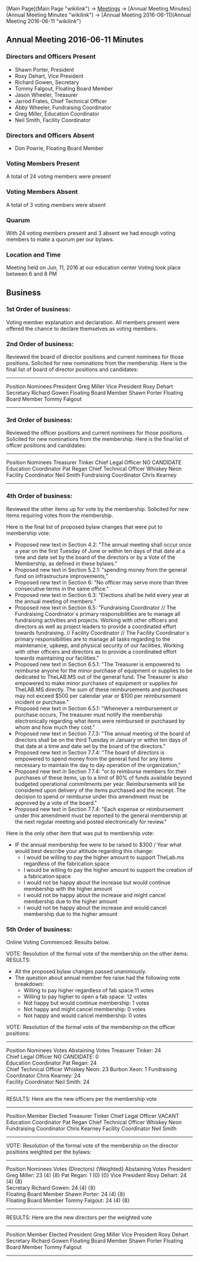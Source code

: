 [Main Page](Main Page "wikilink") -\> [Meetings](Meetings "wikilink")
-\> [Annual Meeting Minutes](Annual Meeting Minutes "wikilink") -\>
[Annual Meeting 2016-06-11](Annual Meeting 2016-06-11 "wikilink")

Annual Meeting 2016-06-11 Minutes
---------------------------------

### Directors and Officers Present

-   Shawn Porter, President
-   Roxy Dehart, Vice President
-   Richard Gowen, Secretary
-   Tommy Falgout, Floating Board Member
-   Jason Wheeler, Treasurer
-   Jarrod Frates, Chief Technical Officer
-   Abby Wheeler, Fundraising Coordinator
-   Greg Miller, Education Coordinator
-   Neil Smith, Facility Coordinator

### Directors and Officers Absent

-   Don Powrie, Floating Board Member

### Voting Members Present

A total of 24 voting members were present

### Voting Members Absent

A total of 3 voting members were absent

### Quarum

With 24 voting members present and 3 absent we had enough voting members
to make a quorum per our bylaws.

### Location and Time

Meeting held on Jun, 11, 2016 at our education center Voting took place
between 6 and 8 PM

Business
--------

### 1st Order of business:

Voting member explanation and declaration. All members present were
offered the chance to declare themselves as voting members.

### 2nd Order of business:

Reviewed the board of director positions and current nominees for those
positions. Solicited for new nominations from the membership. Here is
the final list of board of director positions and candidates:

  ----------------------- --------------- -----------
  Position                Nominees
  President               Greg Miller
  Vice President          Roxy Dehart
  Secretary               Richard Gowen
  Floating Board Member   Shawn Porter
  Floating Board Member   Tommy Falgout
  ----------------------- --------------- -----------

### 3rd Order of business:

Reviewed the officer positions and current nominees for those positions.
Solicited for new nominations from the membership. Here is the final
list of officer positions and candidates:

  ------------------------- ---------------
  Position                  Nominees
  Treasurer                 Tinker
  Chief Legal Officer       NO CANDIDATE
  Education Coordinator     Pat Regan
  Chief Technical Officer   Whiskey Neon
  Facility Coordinator      Neil Smith
  Fundraising Coordinator   Chris Kearney
  ------------------------- ---------------

### 4th Order of business:

Reviewed the other items up for vote by the membership. Solicited for
new items requiring votes from the membership.

Here is the final list of proposed bylaw changes that were put to
membership vote:

-   Proposed new text in Section 4.2: "The annual meeting shall occur
    once a year on the first Tuesday of June or within ten days of that
    date at a time and date set by the board of the directors or by a
    Vote of the Membership, as defined in these bylaws."
-   Proposed new text in Section 5.2.1: "spending money from the general
    fund on infrastructure improvements,"
-   Proposed new text in Section 6: "No officer may serve more than
    three consecutive terms in the same office."
-   Proposed new text in Section 6.3: "Elections shall be held every
    year at the annual meeting of members."
-   Proposed new text in Section 6.5: "Fundraising Coordinator // The
    Fundraising Coordinator´s primary responsibilities are to manage all
    fundraising activities and projects. Working with other officers and
    directors as well as project leaders to provide a coordinated effort
    towards fundraising. // Facility Coordinator // The Facility
    Coordinator´s primary responsibilities are to manage all tasks
    regarding to the maintenance, upkeep, and physical security of our
    facilities. Working with other officers and directors as to provide
    a coordinated effort towards maintaining our facilities."
-   Proposed new text in Section 6.5.1: "The Treasurer is empowered to
    reimburse anyone for the minor purchase of equipment or supplies to
    be dedicated to TheLAB.MS out of the general fund. The Treasurer is
    also empowered to make minor purchases of equipment or supplies for
    TheLAB.MS directly. The sum of these reimbursements and purchases
    may not exceed \$500 per calendar year or \$100 per reimbursement
    incident or purchase."
-   Proposed new text in Section 6.5.1: "Whenever a reimbursement or
    purchase occurs, The treasurer must notify the membership
    electronically regarding what items were reimbursed or purchased by
    whom and how much they cost."
-   Proposed new text in Section 7.7.3: "The annual meeting of the board
    of directors shall be on the third Tuesday in January or within ten
    days of that date at a time and date set by the board of the
    directors."
-   Proposed new text in Section 7.7.4: "The board of directors is
    empowered to spend money from the general fund for any items
    necessary to maintain the day to day operation of the organization,"
-   Proposed new text in Section 7.7.4: "or to reimburse members for
    their purchases of these items, up to a limit of 80% of funds
    available beyond budgeted operational commitments per year.
    Reimbursements will be considered upon delivery of the items
    purchased and the receipt. The decision to spend or reimburse under
    this amendment must be approved by a vote of the board."
-   Proposed new text in Section 7.7.4: "Each expense or reimbursement
    under this amendment must be reported to the general membership at
    the next regular meeting and posted electronically for review."

Here is the only other item that was put to membership vote:

-   IF the annual membership fee were to be raised to \$300 / Year what
    would best describe your attitude regarding this change:
    -   I would be willing to pay the higher amount to support TheLab.ms
        regardless of the fabrication space
    -   I would be willing to pay the higher amount to support the
        creation of a fabrication space
    -   I would not be happy about the increase but would continue
        membership with the higher amount
    -   I would not be happy about the increase and might cancel
        membership due to the higher amount
    -   I would not be happy about the increase and would cancel
        membership due to the higher amount

### 5th Order of business:

Online Voting Commenced. Results below.

VOTE: Resolution of the formal vote of the membership on the other
items: RESULTS:

-   All the proposed bylaw changes passed unanimously.
-   The question about annual member fee raise had the following vote
    breakdown:
    -   Willing to pay higher regardless of fab space:11 votes
    -   Willing to pay higher to open a fab space: 12 votes
    -   Not happy but would continue membership: 1 votes
    -   Not happy and might cancel membership: 0 votes
    -   Not happy and would cancel membership: 0 votes

VOTE: Resolution of the formal vote of the membership on the officer
positions:

  ------------------------- ------------------- ------------------ ----------------
  Position                  Nominees Votes      Abstaining Votes
  Treasurer                 Tinker: 24          
  Chief Legal Officer       NO CANDIDATE: 0     
  Education Coordinator     Pat Regan: 24       
  Chief Technical Officer   Whiskey Neon: 23    Burbon Xeon: 1
  Fundraising Coordinator   Chris Kearney: 24   
  Facility Coordinator      Neil Smith: 24      
  ------------------------- ------------------- ------------------ ----------------

RESULTS: Here are the new officers per the membership vote

  ------------------------- ----------------
  Position                  Member Elected
  Treasurer                 Tinker
  Chief Legal Officer       VACANT
  Education Coordinator     Pat Regan
  Chief Technical Officer   Whiskey Neon
  Fundraising Coordinator   Chris Kearney
  Facility Coordinator      Neil Smith
  ------------------------- ----------------

VOTE: Resolution of the formal vote of the membership on the director
positions weighted per the bylaws:

  ----------------------- --------------------------------------- ---------------------- ---------------
  Position                Nominees Votes (Directors) {Weighted}   Abstaining Votes
  President               Greg Miller: 23 (4) {8}                 Pat Regan: 1 (0) {0}
  Vice President          Roxy Dehart: 24 (4) {8}                 
  Secretary               Richard Gowen: 24 (4) {8}               
  Floating Board Member   Shawn Porter: 24 (4) {8}                
  Floating Board Member   Tommy Falgout: 24 (4) {8}               
  ----------------------- --------------------------------------- ---------------------- ---------------

RESULTS: Here are the new directors per the weighted vote

  ----------------------- ----------------
  Position                Member Elected
  President               Greg Miller
  Vice President          Roxy Dehart
  Secretary               Richard Gowen
  Floating Board Member   Shawn Porter
  Floating Board Member   Tommy Falgout
  ----------------------- ----------------


